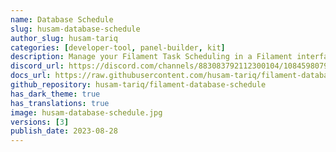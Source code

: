 ```yaml
---
name: Database Schedule
slug: husam-database-schedule
author_slug: husam-tariq
categories: [developer-tool, panel-builder, kit]
description: Manage your Filament Task Scheduling in a Filament interface and save schedules to the database.
discord_url: https://discord.com/channels/883083792112300104/1084598079442919554
docs_url: https://raw.githubusercontent.com/husam-tariq/filament-database-schedule/v2.0.0/README.md
github_repository: husam-tariq/filament-database-schedule
has_dark_theme: true
has_translations: true
image: husam-database-schedule.jpg
versions: [3]
publish_date: 2023-08-28
---
```


